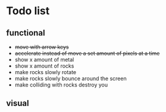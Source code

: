 # Todo list

## functional

* ~~move with arrow keys~~
* ~~accelerate instead of move a set amount of pixels at a time~~
* show x amount of metal
* show x amount of rocks
* make rocks slowly rotate
* make rocks slowly bounce around the screen
* make colliding with rocks destroy you

## visual